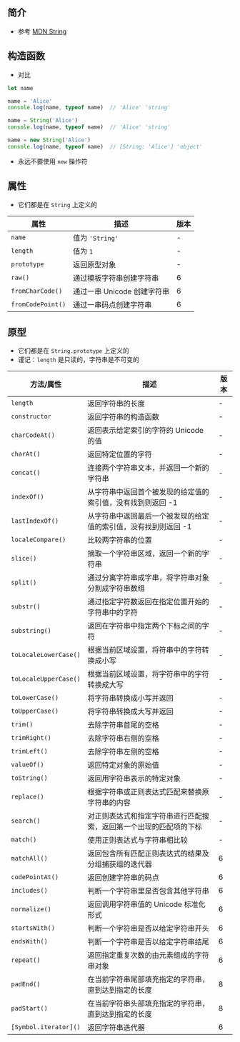## 简介

+ 参考 [MDN String](https://developer.mozilla.org/zh-CN/docs/Web/JavaScript/Reference/Global_Objects/String)


## 构造函数

+ 对比
```js
let name

name = 'Alice'
console.log(name, typeof name)  // 'Alice' 'string'

name = String('Alice')
console.log(name, typeof name)  // 'Alice' 'string'

name = new String('Alice')
console.log(name, typeof name)  // [String: 'Alice'] 'object'
```

+ 永远不要使用 `new` 操作符



## 属性

+ 它们都是在 `String` 上定义的

|属性|描述|版本|
|-|-|-|
|`name`|值为 `'String'`|-|
|`length`|值为 `1`|-|
|`prototype`|返回原型对象|-|
|`raw()`|通过模板字符串创建字符串|<Badge>6</Badge>|
|`fromCharCode()`|通过一串 Unicode 创建字符串|<Badge>6</Badge>|
|`fromCodePoint()`|通过一串码点创建字符串|<Badge>6</Badge>|



## 原型

+ 它们都是在 `String.prototype` 上定义的
+ 谨记：`length` 是只读的，字符串是不可变的

|方法/属性|描述|版本|
|-|-|-|
|`length`|返回字符串的长度|-|
|`constructor`|返回字符串的构造函数|-|
|`charCodeAt()`|返回表示给定索引的字符的 Unicode 的值|-|
|`charAt()`|返回特定位置的字符|-|
|`concat()`|连接两个字符串文本，并返回一个新的字符串|-|
|`indexOf()`|从字符串中返回首个被发现的给定值的索引值，没有找到则返回 -1|-|
|`lastIndexOf()`|从字符串中返回最后一个被发现的给定值的索引值，没有找到则返回 -1|-|
|`localeCompare()`|比较两字符串的位置|-|
|`slice()`|摘取一个字符串区域，返回一个新的字符串|-|
|`split()`|通过分离字符串成字串，将字符串对象分割成字符串数组|-|
|`substr()`|通过指定字符数返回在指定位置开始的字符串中的字符|-|
|`substring()`|返回在字符串中指定两个下标之间的字符|-|
|`toLocaleLowerCase()`|根据当前区域设置，将符串中的字符转换成小写|-|
|`toLocaleUpperCase()`|根据当前区域设置，将字符串中的字符转换成大写|-|
|`toLowerCase()`|将字符串转换成小写并返回|-|
|`toUpperCase()`|将字符串转换成大写并返回|-|
|`trim()`|去除字符串首尾的空格|-|
|`trimRight()`|去除字符串右侧的空格|-|
|`trimLeft()`|去除字符串左侧的空格|-|
|`valueOf()`|返回特定对象的原始值|-|
|`toString()`|返回用字符串表示的特定对象|-|
|`replace()`|根据字符串或正则表达式匹配来替换原字符串的内容|-|
|`search()`|对正则表达式和指定字符串进行匹配搜索，返回第一个出现的匹配项的下标|-|
|`match()`|使用正则表达式与字符串相比较|-|
|`matchAll()`|返回包含所有匹配正则表达式的结果及分组捕获组的迭代器|<Badge>6</Badge>|
|`codePointAt()`|返回创建字符串的码点|<Badge>6</Badge>|
|`includes()`|判断一个字符串里是否包含其他字符串|<Badge>6</Badge>|
|`normalize()`|返回调用字符串值的 Unicode 标准化形式|<Badge>6</Badge>|
|`startsWith()`|判断一个字符串是否以给定字符串开头|<Badge>6</Badge>|
|`endsWith()`|判断一个字符串是否以给定字符串结尾|<Badge>6</Badge>|
|`repeat()`|返回指定重复次数的由元素组成的字符串对象|<Badge>6</Badge>|
|`padEnd()`|在当前字符串尾部填充指定的字符串，直到达到指定的长度|8|
|`padStart()`|在当前字符串头部填充指定的字符串，直到达到指定的长度|8|
|`[Symbol.iterator]()`|返回字符串迭代器|<Badge>6</Badge>|